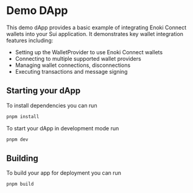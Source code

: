 # Demo DApp

This demo dApp provides a basic example of integrating Enoki Connect wallets
into your Sui application. It demonstrates key wallet integration features
including:

- Setting up the WalletProvider to use Enoki Connect wallets
- Connecting to multiple supported wallet providers
- Managing wallet connections, disconnections
- Executing transactions and message signing

## Starting your dApp

To install dependencies you can run

```bash
pnpm install
```

To start your dApp in development mode run

```bash
pnpm dev
```

## Building

To build your app for deployment you can run

```bash
pnpm build
```
